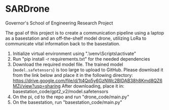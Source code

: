 # SARDrone
Governor's School of Engineering Research Project

The goal of this project is to create a communication pipeline using a laptop as a basestation and an off-the-shelf model drone, utilizing LoRa to communicate vital information back to the basestation.

1. Initialize virtual environment using ".\venv\Scripts\activate"
2. Run "pip install -r requirements.txt" for the needed dependencies
3. Download the required model file. The trained model (`model.safetensors`) is too large to upload to GitHub. Please download it from the link below and place it in the following directory:
https://drive.google.com/file/d/1t4Qq5y6GzNWc2BIDAB38h8Kmd8QZ6MZj/view?usp=sharing
After downloading, place it in:
basestation_code/gpt2_v2/model.safetensors
4. On the pi, cd to the repo and run "drone_code/main.py"
5. On the basestation, run "basestation_code/main.py"